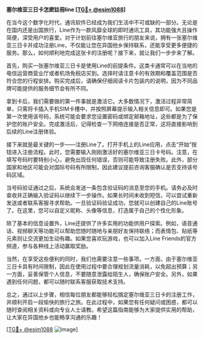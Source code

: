 **塞尔维亚三日卡怎麽註冊line [[TG💪+ @esim1088](https://t.me/s/esim1088)]**

在当今这个数字化时代，通讯软件已经成为我们生活中不可或缺的一部分。无论是在国内还是出国旅行，Line作为一款风靡全球的即时通讯工具，其功能强大且操作简便，深受用户的喜爱。对于计划前往塞尔维亚旅行的朋友来说，拥有一张塞尔维亚三日卡并成功注册Line，不仅能让您在异国他乡保持联系，还能享受更多便捷的服务。那么，如何顺利地完成这张卡的注册呢？接下来，就让我们一步步来了解。

首先，购买一张塞尔维亚三日卡是使用Line的前提条件。这类卡通常可以在当地的电信运营商营业厅或者机场免税店买到。选择时请注意卡的有效期和覆盖范围是否符合您的行程安排。购买完成后，请确保仔细阅读卡片包装内的说明，因为不同品牌可能提供的服务细节会有所不同。

拿到卡后，我们需要做的第一件事就是激活它。大多数情况下，激活过程非常简单，只需将卡插入手机SIM卡槽中，并按照屏幕提示输入相关信息即可。如果您是第一次使用该号码，系统可能会要求您设置密码或绑定邮箱地址，这些都是为了保护您的账户安全。完成激活后，记得检查一下网络连接是否正常，这将直接影响到后续的Line注册体验。

接下来就是最关键的一步——注册Line了。打开手机上的Line应用，点击“开始”按钮进入注册流程。此时，您需要输入刚刚激活好的塞尔维亚三日卡号码。注意，在填写号码时要特别小心，避免出现任何错误，否则可能导致注册失败。此外，部分国家和地区可能会对国际号码有所限制，因此建议提前咨询客服确认是否支持该号码区域。

当号码验证通过之后，系统会发送一条包含验证码的消息至您的手机。请务必及时查收并正确输入验证码以继续下一步操作。如果长时间未收到短信，可以尝试重新发送或者联系客服寻求帮助。一旦验证码验证成功，您就可以创建自己的Line账号了。在这里，您可以自定义昵称、头像等信息，打造属于自己的个性化形象。

除了基本的信息设置外，Line还提供了许多实用的功能供用户探索。例如，语音通话、视频聊天等功能可以帮助您随时随地与亲朋好友保持联络；而表情包、贴纸等元素则让交流更加生动有趣。如果您喜欢玩游戏，也可以加入Line Friends的官方频道，参与各种线上活动赢取奖励。

当然，在享受这些便利的同时，我们也需要注意一些事项。一方面，由于塞尔维亚三日卡具有时间限制，因此在使用过程中要合理规划流量消耗，以免超出预算；另一方面，妥善保管个人信息，不要随意泄露给陌生人，确保账户安全。另外，如果遇到任何问题，都可以随时联系客服获取技术支持。

总之，通过以上步骤，相信每位朋友都能够轻松搞定塞尔维亚三日卡的注册工作，并顺利开启一段愉快的旅行之旅。在此过程中，如果您有任何疑问或困惑，都可以随时查阅相关资料或向专业人士请教。希望这篇指南能够为大家提供实用的帮助，让大家在异国他乡也能畅享沟通的乐趣！

[[TG💪+ @esim1088](https://t.me/s/esim1088) ![Image](https://i.postimg.cc/4NQfJmqS/Snipaste-2025-05-13-00-14-12.png)]